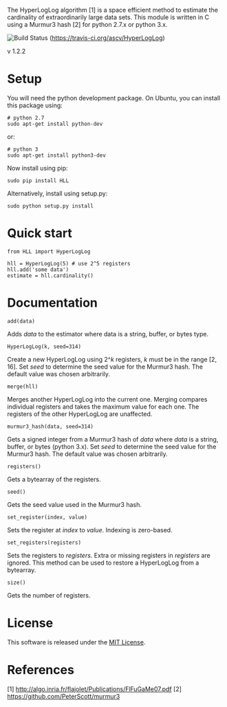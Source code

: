 The HyperLogLog algorithm [1] is a space efficient method to estimate the 
cardinality of extraordinarily large data sets. This module is written in C
using a Murmur3 hash [2] for python 2.7.x or python 3.x.

![Build Status](https://travis-ci.org/ascv/HyperLogLog.png?branch=master)
(https://travis-ci.org/ascv/HyperLogLog)

v 1.2.2

Setup
=====

You will need the python development package. On Ubuntu, you can install this
package using:

    # python 2.7
    sudo apt-get install python-dev

or:

    # python 3
    sudo apt-get install python3-dev

Now install using pip:

    sudo pip install HLL

Alternatively, install using setup.py:

    sudo python setup.py install

Quick start
===========

    from HLL import HyperLogLog

    hll = HyperLogLog(5) # use 2^5 registers
    hll.add('some data')
    estimate = hll.cardinality()

Documentation
=============

    add(data)

Adds *data* to the estimator where data is a string, buffer, or bytes
type.

    HyperLogLog(k, seed=314)

Create a new HyperLogLog using 2^*k* registers, *k* must be in the
range [2, 16]. Set *seed* to determine the seed value for the Murmur3
hash. The default value was chosen arbitrarily.

    merge(hll)

Merges another HyperLogLog into the current one. Merging compares individual
registers and takes the maximum value for each one. The registers of the other
HyperLogLog are unaffected.

    murmur3_hash(data, seed=314)

Gets a signed integer from a Murmur3 hash of *data* where *data* is a
string, buffer, or bytes (python 3.x). Set *seed* to determine the seed
value for the Murmur3 hash. The default value was chosen arbitrarily.

    registers()

Gets a bytearray of the registers.

    seed()

Gets the seed value used in the Murmur3 hash.

    set_register(index, value)

Sets the register at *index* to *value*. Indexing is zero-based.

    set_registers(registers)

Sets the registers to *registers*. Extra or missing registers in *registers* are
ignored. This method can be used to restore a HyperLogLog from a bytearray.

    size()

Gets the number of registers.

License
=======

This software is released under the [MIT License](https://gist.github.com/ascv/5123769).

References
==========

[1] http://algo.inria.fr/flajolet/Publications/FlFuGaMe07.pdf
[2] https://github.com/PeterScott/murmur3
